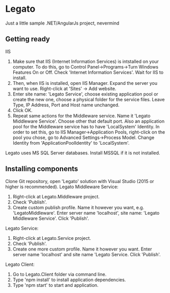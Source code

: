 # Legato
Just a little sample .NET/AngularJs project, nevermind

## Getting ready
IIS
1. Make sure that IIS (Internet Information Services) is intstalled on your computer.
   To do this, go to Control Panel->Programs->Turn Windows Features On or Off. Check 'Internet Information Services'.
   Wait for IIS to install.
2. Then, when IIS is installed, open IIS Manager. Expand the server you want to use. Right-click at 'Sites' -> Add website.
3. Enter site name: 'Legato Service', choose existing application pool or create the new one,
   choose a physical folder for the service files. Leave Type, IP Address, Port and Host name unchanged.
4. Click OK.
5. Repeat same actions for the Middleware service. Name it 'Legato Middleware Service'. Choose other that default port.
   Also an application pool for the Middleware service has to have 'LocalSystem' Identity.
   In order to set this, go to IIS Manager->Application Pools, right-click on the pool you chose, go to Advanced Settings->Process Model.
   Change Identity from 'ApplicationPoolIdentity' to 'LocalSystem'.

Legato uses MS SQL Server databases. Install MSSQL if it is not installed.

## Installing components

Clone Git repository, open 'Legato' solution with Visual Studio (2015 or higher is recommended).
Legato Middleware Service:
1. Right-click at Legato.Middleware project.
2. Check 'Publish'.
3. Create custom publish profile. Name it however you want, e.g. 'LegatoMiddleware'.
   Enter server name 'localhost', site name: 'Legato Middleware Service'. Click 'Publish'.

Legato Service:
1. Right-click at Legato.Service project.
2. Check 'Publish'.
3. Create one more custom profile. Name it however you want. Enter server name 'localhost' and site name 'Legato Service. Click 'Publish'.

Legato Client:
1. Go to Legato.Client folder via command line.
2. Type 'npm install' to install application dependencies.
3. Type 'npm start' to start and application.